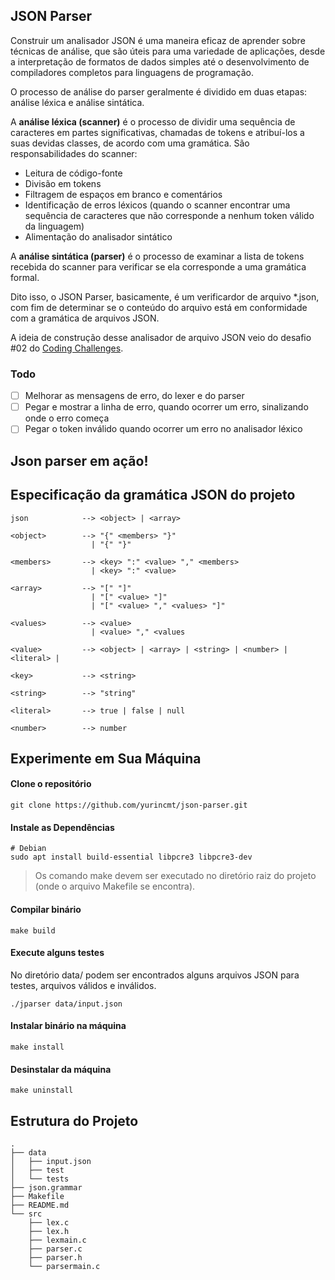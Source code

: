 ﻿## JSON Parser
Construir um analisador JSON é uma maneira eficaz de aprender sobre técnicas de análise, que são úteis para uma variedade de aplicações, desde a interpretação de formatos de dados simples até o desenvolvimento de compiladores completos para linguagens de programação.

O processo de análise do parser geralmente é dividido em duas etapas: análise léxica e análise sintática.

A **análise léxica (scanner)** é o processo de dividir uma sequência de caracteres em partes significativas, chamadas de tokens e atribuí-los a suas devidas classes, de acordo com uma gramática. São responsabilidades do scanner:

- Leitura de código-fonte
- Divisão em tokens
- Filtragem de espaços em branco e comentários
- Identificação de erros léxicos (quando o scanner encontrar uma sequência de caracteres que não corresponde a nenhum token válido da linguagem)
- Alimentação do analisador sintático

A **análise sintática (parser)** é o processo de examinar a lista de tokens recebida do scanner para verificar se ela corresponde a uma gramática formal.

Dito isso, o JSON Parser, basicamente, é um verificardor de arquivo *.json, com fim de determinar se o conteúdo do arquivo está em conformidade com a gramática de arquivos JSON.

A ideia de construção desse analisador de arquivo JSON veio do desafio #02 do [Coding Challenges](https://codingchallenges.fyi/challenges/challenge-json-parser).

### Todo

- [ ] Melhorar as mensagens de erro, do lexer e do parser
- [ ] Pegar e mostrar a linha de erro, quando ocorrer um erro, sinalizando onde o erro começa
- [ ] Pegar o token inválido quando ocorrer um erro no analisador léxico

## Json parser em ação!


## Especificação da gramática JSON do projeto

    json            --> <object> | <array>

    <object>        --> "{" <members> "}"
                      | "{" "}"

    <members>       --> <key> ":" <value> "," <members>
                      | <key> ":" <value>

    <array>         --> "[" "]"
                      | "[" <value> "]"
                      | "[" <value> "," <values> "]"

    <values>        --> <value>
                      | <value> "," <values

    <value>         --> <object> | <array> | <string> | <number> | <literal> |

    <key>           --> <string>

    <string>        --> "string"

    <literal>       --> true | false | null

    <number>        --> number

## Experimente em Sua Máquina

#### Clone o repositório

    git clone https://github.com/yurincmt/json-parser.git

#### Instale as Dependências

    # Debian
    sudo apt install build-essential libpcre3 libpcre3-dev

> Os comando make devem ser executado no diretório raiz do projeto (onde o arquivo Makefile se encontra).

#### Compilar binário

    make build

#### Execute alguns testes

No diretório data/ podem ser encontrados alguns arquivos JSON para testes, arquivos válidos e inválidos.

    ./jparser data/input.json

#### Instalar binário na máquina

    make install

#### Desinstalar da máquina

    make uninstall

## Estrutura do Projeto

    .
    ├── data
    │   ├── input.json
    │   ├── test
    │   └── tests
    ├── json.grammar
    ├── Makefile
    ├── README.md
    └── src
        ├── lex.c
        ├── lex.h
        ├── lexmain.c
        ├── parser.c
        ├── parser.h
        └── parsermain.c
